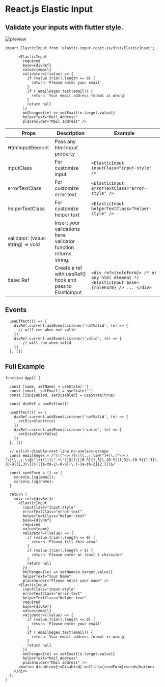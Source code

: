 # React.js Elastic Input

## Validate your inputs with flutter style.

![preview](https://i.hizliresim.com/eqhcnd7.gif)

`import ElasticInput from 'elastic-input-react-js/dist/ElasticInput';`

```
      <ElasticInput
        required
        base={divRef}
        value={email}
        validator={(value) => {
          if (value.trim().length <= 0) {
            return 'Please enter your email'
          }
          if (!emailRegex.test(email)) {
            return 'Your email address format is wrong'
          }
          return null
        }}
        onChange={(e) => setEmail(e.target.value)}
        helperText="Mail Address"
        placeholder="Mail address" />

```

| Props                              | Description                                                      | Example                                                                                      |
| ---------------------------------- | ---------------------------------------------------------------- | -------------------------------------------------------------------------------------------- |
| HtmlInputElement                   | Pass any html input property                                     |                                                                                              |
| inputClass                         | For customize input                                              | `<ElasticInput inputClass="input-style" />`                                                  |
| errorTextClass                     | For customize error text                                         | `<ElasticInput errorTextClass="error-style" />`                                              |
| helperTextClass                    | For customize helper text                                        | `<ElasticInput helperTextClass="helper-style" />`                                            |
| validator: (value: string) => void | Insert your validations here. validator function returns string. |                                                                                              |
| base: Ref                          | Create a ref with useRef() hook and pass to ElasticInput         | `<div ref={roleForm}> /* or any html element */ <ElasticInput base={roleForm} /> ... </div>` |

## Events

```
  useEffect(() => {
    divRef.current.addEventListener('notValid', (e) => {
      // will run when not valid
    })
    divRef.current.addEventListener('valid', (e) => {
        // will run when valid
    })
  }, [])

```

## Full Example

```
function App() {

  const [name, setName] = useState('')
  const [email, setEmail] = useState('')
  const [isDisabled, setDisabled] = useState(true)

  const divRef = useRef(null)

  useEffect(() => {
    divRef.current.addEventListener('notValid', (e) => {
      setDisabled(true)
    })
    divRef.current.addEventListener('valid', (e) => {
      setDisabled(false)
    })
  }, [])

  // eslint-disable-next-line no-useless-escape
  const emailRegex = /^(([^<>()[\]\\.,;:\s@\"]+(\.[^<>()[\]\\.,;:\s@\"]+)*)|(\".+\"))@((\[[0-9]{1,3}\.[0-9]{1,3}\.[0-9]{1,3}\.[0-9]{1,3}\])|(([a-zA-Z\-0-9]+\.)+[a-zA-Z]{2,}))$/

  const sendForm = () => {
    console.log(email);
    console.log(name);
  }

  return (
    <div ref={divRef}>
      <ElasticInput
        inputClass="input-style"
        errorTextClass="error-text"
        helperTextClass="helper-text"
        base={divRef}
        required
        value={name}
        validator={(value) => {
          if (value.trim().length <= 0) {
            return 'Please fill this area'
          }
          if (value.trim().length < 5) {
            return 'Please enter at least 5 character'
          }
          return null
        }}
        onChange={(e) => setName(e.target.value)}
        helperText="Your Name"
        placeholder="Please enter your name" />
      <ElasticInput
        inputClass="input-style"
        errorTextClass="error-text"
        helperTextClass="helper-text"
        required
        base={divRef}
        value={email}
        validator={(value) => {
          if (value.trim().length <= 0) {
            return 'Please enter your email'
          }
          if (!emailRegex.test(email)) {
            return 'Your email address format is wrong'
          }
          return null
        }}
        onChange={(e) => setEmail(e.target.value)}
        helperText="Mail Address"
        placeholder="Mail address" />
      <button disabled={isDisabled} onClick={sendForm}>send</button>
    </div>
  );
}
```
